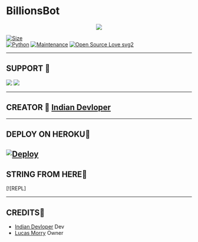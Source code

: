 # BillionsBot
<p align="center">
  <img src="https://telegra.ph/file/459c9bac605fa9de1207d.jpg">
</p>


[![Size](https://img.shields.io/github/repo-size/Indiandevelper/BillionsBot?style=flat-square&color=orange)](https://github.com/Indiandevelper/BillionsBot/)   
[![Python](https://img.shields.io/badge/Python-v3.9-blue)](https://www.python.org/)
[![Maintenance](https://img.shields.io/badge/Maintained%3F-yes-green.svg)](https://github.com/Indiandevelper/BillionsBot/graphs/commit-activity)
[![Open Source Love svg2](https://badges.frapsoft.com/os/v2/open-source.svg?v=103)](https://github.com/Indiandevelper/BillionsBot)   

-------------------------------------------------

## SUPPORT 📍
                          
<a href="https://t.me/"><img src="https://img.shields.io/badge/Join-SUPPORT%20GROUP-red.svg?logo=Telegram"></a>
<a href="https://t.me/"><img src="https://img.shields.io/badge/Join-SUPPORT%20CHANNEL-red.svg?logo=Telegram"></a>

-------------------------------------------------

## CREATOR 📍 [Indian Devloper](https://t.me/Indian_Developr)
                   
-------------------------------------------------

## DEPLOY ON HEROKU📍
[![Deploy](https://www.herokucdn.com/deploy/button.svg)](https://heroku.com/deploy?template=https://github.com/Indiandevelper/BillionsBot)
------------------------------------------------


## STRING FROM HERE📍

[![REPL]
    
-------------------------------------------------

## CREDITS📍

- [Indian Devloper](https://t.me/Indian_Developr)  Dev
- [Lucas Morry](https://t.me/phythonbot7) Owner

